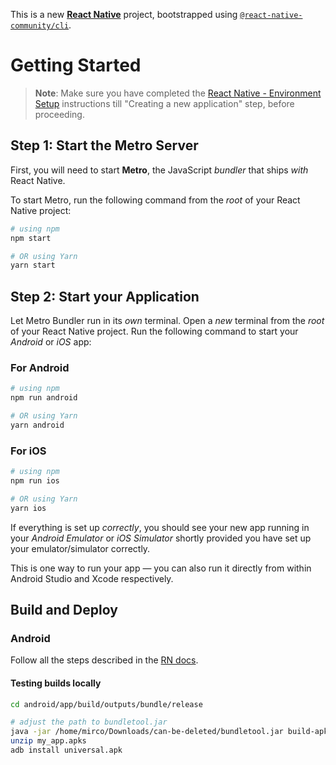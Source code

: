 This is a new [**React Native**](https://reactnative.dev) project, bootstrapped using [`@react-native-community/cli`](https://github.com/react-native-community/cli).

# Getting Started

> **Note**: Make sure you have completed the [React Native - Environment Setup](https://reactnative.dev/docs/environment-setup) instructions till "Creating a new application" step, before proceeding.

## Step 1: Start the Metro Server

First, you will need to start **Metro**, the JavaScript _bundler_ that ships _with_ React Native.

To start Metro, run the following command from the _root_ of your React Native project:

```bash
# using npm
npm start

# OR using Yarn
yarn start
```

## Step 2: Start your Application

Let Metro Bundler run in its _own_ terminal. Open a _new_ terminal from the _root_ of your React Native project. Run the following command to start your _Android_ or _iOS_ app:

### For Android

```bash
# using npm
npm run android

# OR using Yarn
yarn android
```

### For iOS

```bash
# using npm
npm run ios

# OR using Yarn
yarn ios
```

If everything is set up _correctly_, you should see your new app running in your _Android Emulator_ or _iOS Simulator_ shortly provided you have set up your emulator/simulator correctly.

This is one way to run your app — you can also run it directly from within Android Studio and Xcode respectively.

## Build and Deploy

### Android

Follow all the steps described in the [RN docs](https://reactnative.dev/docs/signed-apk-android).

#### Testing builds locally

```sh
cd android/app/build/outputs/bundle/release

# adjust the path to bundletool.jar
java -jar /home/mirco/Downloads/can-be-deleted/bundletool.jar build-apks --bundle=app-release.aab --output=my_app.apks --mode=universal --ks ../../../../my-upload-key.keystore --ks-key-alias my-key-alias
unzip my_app.apks
adb install universal.apk
```
